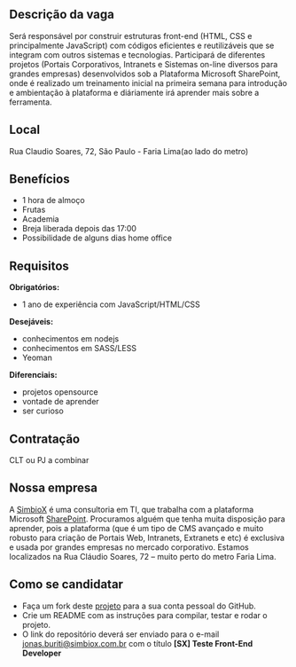 ## Descrição da vaga

Será responsável por construir estruturas front-end 
(HTML, CSS e principalmente JavaScript) com códigos 
eficientes e reutilizáveis que se integram com outros 
sistemas e tecnologias. Participará de diferentes projetos 
(Portais Corporativos, Intranets e Sistemas on-line diversos para grandes empresas) 
desenvolvidos sob a Plataforma Microsoft SharePoint, onde é realizado um treinamento 
inicial na primeira semana para introdução e ambientação à plataforma e 
diáriamente irá aprender mais sobre a ferramenta.

## Local

Rua Claudio Soares, 72, São Paulo - Faria Lima(ao lado do metro)

## Benefícios

- 1 hora de almoço
- Frutas
- Academia
- Breja liberada depois das 17:00
- Possibilidade de alguns dias home office

## Requisitos

**Obrigatórios:**
- 1 ano de experiência com JavaScript/HTML/CSS

**Desejáveis:**
- conhecimentos em nodejs
- conhecimentos em SASS/LESS
- Yeoman

**Diferenciais:**
- projetos opensource
- vontade de aprender
- ser curioso

## Contratação

CLT ou PJ a combinar

## Nossa empresa

A [SimbioX](http://www.simbiox.com.br) é uma consultoria em TI, 
que trabalha com a plataforma Microsoft [SharePoint](http://dev.office.com/sharepoint). 
Procuramos alguém que tenha muita disposição para aprender, pois a plataforma 
(que é um tipo de CMS avançado e muito robusto para criação de Portais Web, 
Intranets, Extranets e etc) é exclusiva e usada por grandes empresas no mercado corporativo. 
Estamos localizados na Rua Cláudio Soares, 72 – muito perto do metro Faria Lima.



## Como se candidatar

- Faça um fork deste [projeto](https://github.com/SimbioX/teste-front-end-developer) 
para a sua conta pessoal do GitHub.
- Crie um README com as instruções para compilar, testar e rodar o projeto.
- O link do repositório deverá ser enviado para o e-mail
jonas.buriti@simbiox.com.br com o título **[SX] Teste Front-End Developer**
